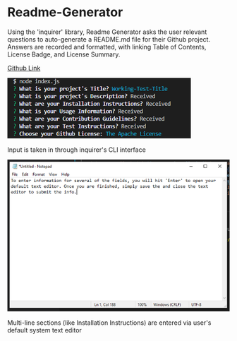 # Readme-Generator

Using the 'inquirer' library, Readme Generator asks the user relevant questions to auto-generate a README.md file for their Github project. Answers are recorded and formatted, with linking Table of Contents, License Badge, and License Summary.

[Github Link](https://github.com/diembe/Readme-Generator)

![CLI interface](https://github.com/diembe/Readme-Generator/blob/master/Develop/assets/screen-1.PNG)

Input is taken in through inquirer's CLI interface


![CLI interface](https://github.com/diembe/Readme-Generator/blob/master/Develop/assets/screen-2.PNG)

Multi-line sections (like Installation Instructions) are entered via user's default system text editor